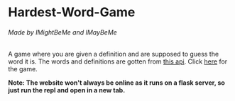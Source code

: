 # Hardest-Word-Game
###### Made by IMightBeMe and IMayBeMe

A game where you are given a definition and are supposed to guess the word it is.
The words and definitions are gotten from [this api](https://random-words-api.vercel.app/word).
Click [here](https://Worlds-Hardest-Word-Game.dakoolkidz.repl.co/) for the game.

**Note: The website won't always be online as it runs on a flask server, so just run the repl and open in a new tab.**
